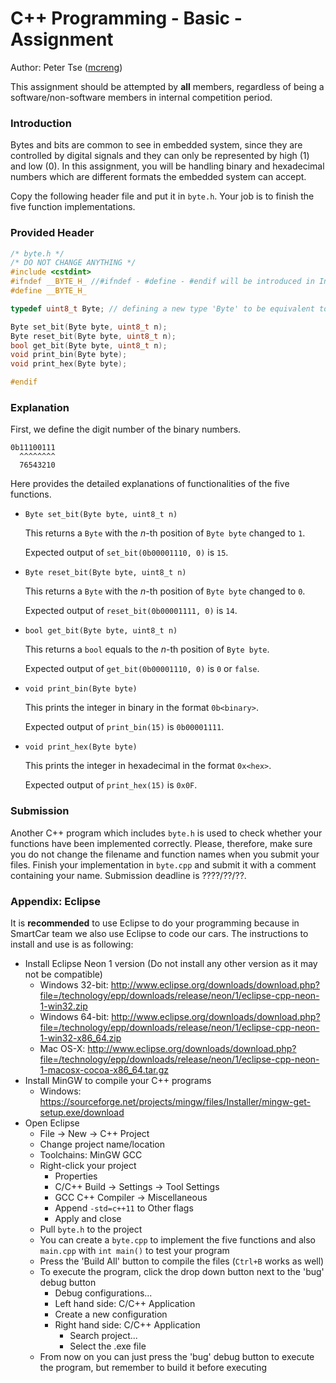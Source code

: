 # C++ Programming - Basic - Assignment

Author: Peter Tse ([mcreng](http://www.github.com/mcreng))

This assignment should be attempted by **all** members, regardless of being a software/non-software members in internal competition period.

### Introduction

Bytes and bits are common to see in embedded system, since they are controlled by digital signals and they can only be represented by high (1) and low (0). In this assignment, you will be handling binary and hexadecimal numbers which are different formats the embedded system can accept. 

Copy the following header file and put it in `byte.h`. Your job is to finish the five function implementations.

### Provided Header

```C++
/* byte.h */
/* DO NOT CHANGE ANYTHING */
#include <cstdint>
#ifndef __BYTE_H_ //#ifndef - #define - #endif will be introduced in Intermediate tutorial
#define __BYTE_H_

typedef uint8_t Byte; // defining a new type 'Byte' to be equivalent to uint8_t

Byte set_bit(Byte byte, uint8_t n);
Byte reset_bit(Byte byte, uint8_t n);
bool get_bit(Byte byte, uint8_t n);
void print_bin(Byte byte);
void print_hex(Byte byte);

#endif
```

### Explanation

First, we define the digit number of the binary numbers.

```
0b11100111
  ^^^^^^^^
  76543210
```

Here provides the detailed explanations of functionalities of the five functions.

* `Byte set_bit(Byte byte, uint8_t n)`

  This returns a `Byte` with the $n$-th position of `Byte byte` changed to `1`.

  Expected output of `set_bit(0b00001110, 0)` is `15`.

* `Byte reset_bit(Byte byte, uint8_t n)`

  This returns a `Byte` with the $n$-th position of `Byte byte` changed to `0`.

  Expected output of `reset_bit(0b00001111, 0)` is `14`.

- `bool get_bit(Byte byte, uint8_t n)`

  This returns a `bool` equals to the $n$-th position of `Byte byte`.

  Expected output of `get_bit(0b00001110, 0)` is `0` or `false`.

- `void print_bin(Byte byte)`

  This prints the integer in binary in the format  `0b<binary>`. 

  Expected output of `print_bin(15)` is `0b00001111`.

- `void print_hex(Byte byte)`

  This prints the integer in hexadecimal in the format `0x<hex>`. 

  Expected output of `print_hex(15)` is `0x0F`.

### Submission

Another C++ program which includes `byte.h` is used to check whether your functions have been implemented correctly. Please, therefore, make sure you do not change the filename and function names when you submit your files. Finish your implementation in `byte.cpp` and submit it with a comment containing your name. Submission deadline is ????/??/??.

### Appendix: Eclipse

It is **recommended** to use Eclipse to do your programming because in SmartCar team we also use Eclipse to code our cars. The instructions to install and use is as following:

* Install Eclipse Neon 1 version (Do not install any other version as it may not be compatible)
  * Windows 32-bit: http://www.eclipse.org/downloads/download.php?file=/technology/epp/downloads/release/neon/1/eclipse-cpp-neon-1-win32.zip
  * Windows 64-bit: http://www.eclipse.org/downloads/download.php?file=/technology/epp/downloads/release/neon/1/eclipse-cpp-neon-1-win32-x86_64.zip
  * Mac OS-X: http://www.eclipse.org/downloads/download.php?file=/technology/epp/downloads/release/neon/1/eclipse-cpp-neon-1-macosx-cocoa-x86_64.tar.gz
* Install MinGW to compile your C++ programs
  * Windows: https://sourceforge.net/projects/mingw/files/Installer/mingw-get-setup.exe/download
* Open Eclipse
  * File -> New -> C++ Project
  * Change project name/location
  * Toolchains: MinGW GCC
  * Right-click your project
    * Properties
    * C/C++ Build -> Settings -> Tool Settings
    * GCC C++ Compiler -> Miscellaneous
    * Append `-std=c++11` to Other flags
    * Apply and close
  * Pull `byte.h` to the project
  * You can create a `byte.cpp` to implement the five functions and also `main.cpp` with `int main()` to test your program
  * Press the 'Build All' button to compile the files (`Ctrl+B` works as well)
  * To execute the program, click the drop down button next to the 'bug' debug button
    * Debug configurations...
    * Left hand side: C/C++ Application
    * Create a new configuration
    * Right hand side: C/C++ Application
      * Search project...
      * Select the .exe file
  * From now on you can just press the 'bug' debug button to execute the program, but remember to build it before executing
